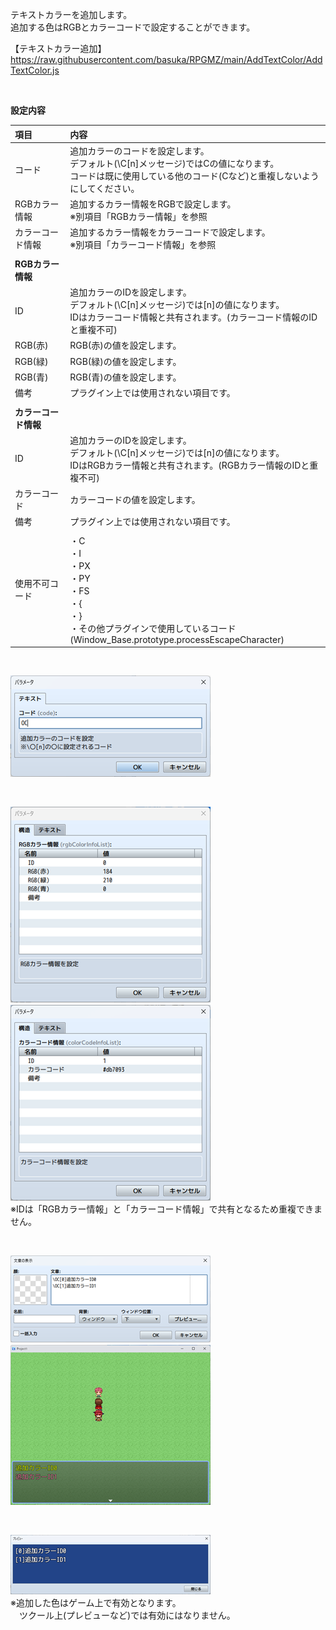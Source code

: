 テキストカラーを追加します。</br>
追加する色はRGBとカラーコードで設定することができます。</br>

【テキストカラー追加】</br>
https://raw.githubusercontent.com/basuka/RPGMZ/main/AddTextColor/AddTextColor.js</br>

</br>

<B>設定内容</B></br>

| 項目 | 内容 |
| :--- | :--- |
|コード|追加カラーのコードを設定します。</br>デフォルト(\C[n]メッセージ)ではCの値になります。</br>コードは既に使用している他のコード(Cなど)と重複しないようにしてください。|
|RGBカラー情報|追加するカラー情報をRGBで設定します。</br>※別項目「RGBカラー情報」を参照|
|カラーコード情報|追加するカラー情報をカラーコードで設定します。</br>※別項目「カラーコード情報」を参照|
|||
|<B>RGBカラー情報</B>||
|ID|追加カラーのIDを設定します。<br>デフォルト(\C[n]メッセージ)では[n]の値になります。</br>IDはカラーコード情報と共有されます。(カラーコード情報のIDと重複不可)|
|RGB(赤)|RGB(赤)の値を設定します。|
|RGB(緑)|RGB(緑)の値を設定します。|
|RGB(青)|RGB(青)の値を設定します。|
|備考|プラグイン上では使用されない項目です。|
|||
|<B>カラーコード情報</B>||
|ID|追加カラーのIDを設定します。<br>デフォルト(\C[n]メッセージ)では[n]の値になります。<br>IDはRGBカラー情報と共有されます。(RGBカラー情報のIDと重複不可)|
|カラーコード|カラーコードの値を設定します。|
|備考|プラグイン上では使用されない項目です。|
|||
|使用不可コード|・C</br>・I</br>・PX</br>・PY</br>・FS</br>・{</br>・}</br>・その他プラグインで使用しているコード</br>(Window_Base.prototype.processEscapeCharacter)|

</br>

![Image](/AddTextColor/image/image1.png)</br>

</br>

![Image](/AddTextColor/image/image2.png)　![Image](/AddTextColor/image/image3.png)</br>
※IDは「RGBカラー情報」と「カラーコード情報」で共有となるため重複できません。

</br>

![Image](/AddTextColor/image/image6.png)　![Image](/AddTextColor/image/image5.png)</br>

</br>

![Image](/AddTextColor/image/image4.png)</br>
※追加した色はゲーム上で有効となります。</br>
　ツクール上(プレビューなど)では有効にはなりません。
